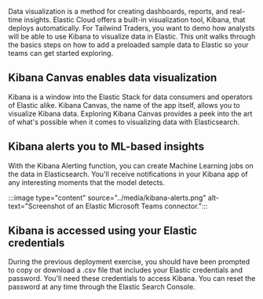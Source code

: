 Data visualization is a method for creating dashboards, reports, and real-time insights. Elastic Cloud offers a built-in visualization tool, Kibana, that deploys automatically. For Tailwind Traders, you want to demo how analysts will be able to use Kibana to visualize data in Elastic. This unit walks through the basics steps on how to add a preloaded sample data to Elastic so your teams can get started exploring.

## Kibana Canvas enables data visualization

Kibana is a window into the Elastic Stack for data consumers and operators of Elastic alike. Kibana Canvas, the name of the app itself, allows you to visualize Kibana data. Exploring Kibana Canvas provides a peek into the art of what's possible when it comes to visualizing data with Elasticsearch.

## Kibana alerts you to ML-based insights

With the Kibana Alerting function, you can create Machine Learning jobs on the data in Elasticsearch. You'll receive notifications in your Kibana app of any interesting moments that the model detects.

:::image type="content" source="../media/kibana-alerts.png" alt-text="Screenshot of an Elastic Microsoft Teams connector.":::

## Kibana is accessed using your Elastic credentials

During the previous deployment exercise, you should have been prompted to copy or download a .csv file that includes your Elastic credentials and password. You'll need these credentials to access Kibana. You can reset the password at any time through the Elastic Search Console.
